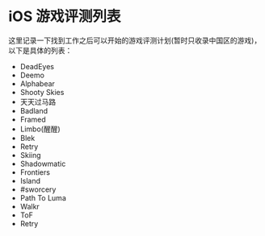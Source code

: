 # iOS 游戏评测列表

这里记录一下找到工作之后可以开始的游戏评测计划(暂时只收录中国区的游戏)，以下是具体的列表：

+ DeadEyes
+ Deemo
+ Alphabear
+ Shooty Skies
+ 天天过马路
+ Badland
+ Framed
+ Limbo(醒醒)
+ Blek
+ Retry
+ Skiing
+ Shadowmatic
+ Frontiers
+ Island
+ #sworcery
+ Path To Luma
+ Walkr
+ ToF
+ Retry

